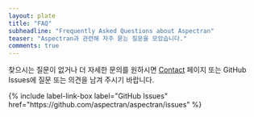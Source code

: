 ```yaml
---
layout: plate
title: "FAQ"
subheadline: "Frequently Asked Questions about Aspectran"
teaser: "Aspectran과 관련해 자주 묻는 질문을 모았습니다."
comments: true
---
```


<div class="callout info radius">
  <p>찾으시는 질문이 없거나 더 자세한 문의를 원하시면 <a href="/contact/">Contact</a> 페이지 또는 GitHub Issues에 질문 또는 의견을 남겨 주시기 바랍니다.</p>
  {% include label-link-box label="GitHub Issues" href="https://github.com/aspectran/aspectran/issues" %}
</div>

[1]: /contact/
